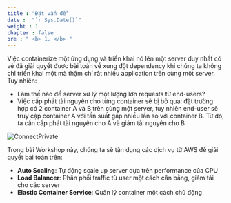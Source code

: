 ```yaml
---
title : "Đặt vấn đề"
date :  "`r Sys.Date()`" 
weight : 1 
chapter : false
pre : " <b> 1. </b> "
---
```

Việc containerize một ứng dụng và triển khai nó lên một server duy nhất có vẻ đã giải quyết được bài toán về xung đột dependency khi chúng ta không chỉ triển khai một mà thậm chí rất nhiều application trên cùng một server. Tuy nhiên:

- Làm thế nào để server xử lý một lượng lớn requests từ end-users?
- Việc cấp phát tài nguyên cho từng container sẽ bị bỏ qua: đặt trường hợp có 2 container A và B trên cùng một server, tuy nhiên end-user sẽ truy cập container A với tần suất gấp nhiều lần so với container B. Từ đó, ta cần cấp phát tài nguyên cho A và giảm tài nguyên cho B

![ConnectPrivate](/images/1.Intro/00problem.png) 

Trong bài Workshop này, chúng ta sẽ tận dụng các dịch vụ từ AWS để giải quyết bài toán trên:

- **Auto Scaling**: Tự động scale up server dựa trên performance của CPU
- **Load Balancer**: Phân phối traffic từ user một cách cân bằng, giảm tải cho các server
- **Elastic Container Service**: Quản lý container một cách chủ động
